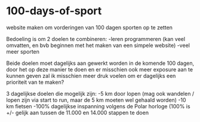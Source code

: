 # 100-days-of-sport
website maken om vorderingen van 100 dagen sporten op te zetten

Bedoeling is om 2 doelen te combineren:
-leren programmeren (kan veel omvatten, en bvb beginnen met het maken van een simpele website)
-veel meer sporten

Beide doelen moet dagelijks aan gewerkt worden in de komende 100 dagen, door het op deze manier te doen en er misschien ook meer exposure aan te kunnen geven zal ik misschien meer druk voelen om er dagelijks een prioriteit van te maken?

3 dagelijkse doelen die mogelijk zijn:
-5 km door lopen (mag ook wandelen / lopen zijn via start to run, maar de 5 km moeten wel gehaald worden)
-10 km fietsen
-100% dagelijkse inspanning volgens de Polar horloge (100% is +/- gelijk aan tussen de 11.000 en 14.000 stappen te doen
